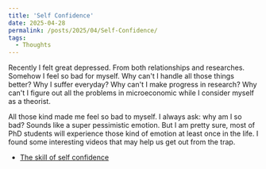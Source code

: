 ```yaml
---
title: 'Self Confidence'
date: 2025-04-28
permalink: /posts/2025/04/Self-Confidence/
tags:
  - Thoughts
---
```


Recently I felt great depressed. From both relationships and researches. Somehow I feel so bad for myself. Why can't I handle all those things better? Why I suffer everyday? Why can't I make progress in research? Why can't I figure out all the problems in microeconomic while I consider myself as a theorist.

All those kind made me feel so bad to myself. I always ask: why am I so bad? Sounds like a super pessimistic emotion. But I am pretty sure, most of PhD students will experience those kind of emotion at least once in the life. I found some interesting videos that may help us get out from the trap.

+ [The skill of self confidence](https://www.youtube.com/watch?v=w-HYZv6HzAs)
